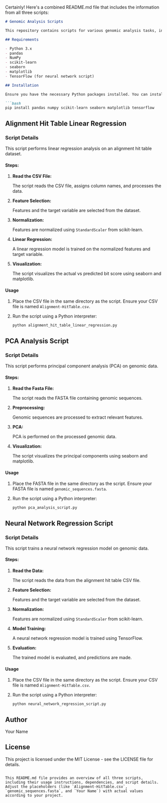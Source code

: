 Certainly! Here's a combined README.md file that includes the information from all three scripts:

```markdown
# Genomic Analysis Scripts

This repository contains scripts for various genomic analysis tasks, including alignment hit table analysis, principal component analysis (PCA), and neural network regression.

## Requirements

- Python 3.x
- pandas
- NumPy
- scikit-learn
- seaborn
- matplotlib
- TensorFlow (for neural network script)

## Installation

Ensure you have the necessary Python packages installed. You can install them using pip:

```bash
pip install pandas numpy scikit-learn seaborn matplotlib tensorflow
```

## Alignment Hit Table Linear Regression

### Script Details

This script performs linear regression analysis on an alignment hit table dataset.

#### Steps:

1. **Read the CSV File:**

   The script reads the CSV file, assigns column names, and processes the data.

2. **Feature Selection:**

   Features and the target variable are selected from the dataset.

3. **Normalization:**

   Features are normalized using `StandardScaler` from scikit-learn.

4. **Linear Regression:**

   A linear regression model is trained on the normalized features and target variable.

5. **Visualization:**

   The script visualizes the actual vs predicted bit score using seaborn and matplotlib.

#### Usage

1. Place the CSV file in the same directory as the script. Ensure your CSV file is named `Alignment-HitTable.csv`.
2. Run the script using a Python interpreter:

   ```bash
   python alignment_hit_table_linear_regression.py
   ```

## PCA Analysis Script

### Script Details

This script performs principal component analysis (PCA) on genomic data.

#### Steps:

1. **Read the Fasta File:**

   The script reads the FASTA file containing genomic sequences.

2. **Preprocessing:**

   Genomic sequences are processed to extract relevant features.

3. **PCA:**

   PCA is performed on the processed genomic data.

4. **Visualization:**

   The script visualizes the principal components using seaborn and matplotlib.

#### Usage

1. Place the FASTA file in the same directory as the script. Ensure your FASTA file is named `genomic_sequences.fasta`.
2. Run the script using a Python interpreter:

   ```bash
   python pca_analysis_script.py
   ```

## Neural Network Regression Script

### Script Details

This script trains a neural network regression model on genomic data.

#### Steps:

1. **Read the Data:**

   The script reads the data from the alignment hit table CSV file.

2. **Feature Selection:**

   Features and the target variable are selected from the dataset.

3. **Normalization:**

   Features are normalized using `StandardScaler` from scikit-learn.

4. **Model Training:**

   A neural network regression model is trained using TensorFlow.

5. **Evaluation:**

   The trained model is evaluated, and predictions are made.

#### Usage

1. Place the CSV file in the same directory as the script. Ensure your CSV file is named `Alignment-HitTable.csv`.
2. Run the script using a Python interpreter:

   ```bash
   python neural_network_regression_script.py
   ```

## Author

Your Name

## License

This project is licensed under the MIT License - see the LICENSE file for details.
```

This README.md file provides an overview of all three scripts, including their usage instructions, dependencies, and script details. Adjust the placeholders (like `Alignment-HitTable.csv`, `genomic_sequences.fasta`, and `Your Name`) with actual values according to your project.